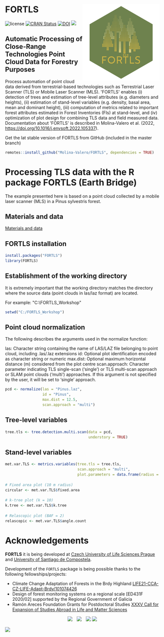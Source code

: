 <!-- README.md is generated from README.Rmd. Please edit that file -->

# FORTLS <img src="man/figures/logo.png" align="right" alt="" width="250" />

<!-- badges: start -->

![license](https://img.shields.io/badge/Licence-GPL--3-blue.svg)
[![CRAN Status](https://www.r-pkg.org/badges/version/FORTLS)](https://cran.r-project.org/package=FORTLS)
[![DOI](https://zenodo.org/badge/DOI/10.3390/IECF2020-08066.svg)](https://doi.org/10.1016/j.envsoft.2022.105337)
![](https://cranlogs.r-pkg.org/badges/grand-total/FORTLS)

<!-- badges: end -->

## Automatic Processing of Close-Range Technologies Point Cloud Data for Forestry Purposes
Process automation of point cloud data derived from terrestrial-based technologies such as Terrestrial Laser Scanner (TLS) or Mobile Laser Scanner (MLS). 'FORTLS' enables (i) detection of trees and estimation of tree-level attributes (e.g. diameters and heights), (ii) estimation of stand-level variables (e.g. density, basal area, mean and dominant height), (iii) computation of metrics related to important forest attributes estimated in Forest Inventories (FIs) at stand-level, and (iv) optimization of plot design for combining TLS data and field measured data. Documentation about 'FORTLS' is described in Molina-Valero et al. (2022, <https://doi.org/10.1016/j.envsoft.2022.105337>).

Get the lat stable version of FORTLS from GitHub (included in the master branch)

```r
remotes::install_github("Molina-Valero/FORTLS", dependencies = TRUE)
```

# Processing TLS data with the R package FORTLS (Earth Bridge)

The example presented here is based on a point cloud collected by a mobile laser scanner (MLS) in a Pinus sylvestris forest.

## Materials and data

[Materials and data](https://drive.google.com/drive/folders/1lBoe4XIYFdUfPUCAZ3KGU6JhrosPfoY6?usp=sharing)

## FORTLS installation

```r
install.packages("FORTLS")
library(FORTLS)
```

## Establishment of the working directory

It is extremely important that the working directory matches the directory where the source data (point clouds in las/laz format) are located.

For example: "C:\FORTLS_Workshop"

```r
setwd("C:/FORTLS_Workshop")
```

## Point cloud normalization

The following describes the arguments used in the normalize function:

las: Character string containing the name of LAS/LAZ file belonging to point cloud, including .las/.laz extensions
id: Optional plot identification encoded as character string or numeric
max.dist: Optional maximum horizontal distance (m) considered from the plot centre
scan.approach: Character parameter indicating TLS single-scan (‘single’) or TLS multi-scan approach or SLAM point clouds (‘multi’) approaches. If this argument is not specified by the user, it will be set to ‘single’ approach.

```r
pcd <- normalize(las = "Pinus.laz",
                 id = "Pinus",
                 max.dist = 12.5,
                 scan.approach = "multi")
```

## Tree-level variables

```r
tree.tls <- tree.detection.multi.scan(data = pcd,
                                      understory = TRUE)
```

## Stand-level variables

```r
met.var.TLS <- metrics.variables(tree.tls = tree.tls,
                                 scan.approach = "multi",
                                 plot.parameters = data.frame(radius = 10, k = 10, BAF = 2))
                                 
# Fixed area plot (10 m radius)
circular <- met.var.TLS$fixed.area

# k-tree plot (k = 10)
k.tree <- met.var.TLS$k.tree

# Relascopic plot (BAF = 2)
relascopic <- met.var.TLS$angle.count
```


# Acknowledgements 

**FORTLS** it is being developed at [Czech University of Life Sciences Prague](https://www.czu.cz/en) and [University of Santiago de Compostela](https://www.usc.gal/en).

Development of the `FORTLS` package is being possible thanks to the following fellowships/projects:

* Climate Change Adaptation of Forests in the Brdy Highland [LIFE21-CCA-CZ-LIFE-Adapt-Brdy/101074426](https://adaptbrdy.czu.cz/en)
* Design of forest monitoring systems on a regional scale [ED431F 2020/02] supported by the Regional Government of Galicia
* Ramón Areces Foundation Grants for Postdoctoral Studies [XXXV Call for Expansion of Studies Abroad in Life and Matter Sciences](https://www.fundacionareces.es/fundacionareces/es/tratarAplicacionInvestigador.do?paginaActual=2&idConvocatoria=2770&tipo=2)

<p align = "center">
  <img src="https://www.dropbox.com/scl/fi/cy3cfikrgwl54eovz3ncn/CZU_logotype_V_ENG_green.png?rlkey=hbbggghvn93412oqa85m0fpm0&raw=1" height="100"> 
  <img src="https://www.dropbox.com/scl/fi/g7dyqq5yzzvg2vu2dk6jv/usc.png?rlkey=z3x7mwx1ebsioivrwg9fpgdyq&raw=1" height="50" hspace="10"> 
  <img src="https://www.dropbox.com/scl/fi/9ohh7hs6sd9imxzsfb768/ccefpu-positivo.png?rlkey=g71a5x4qejmyybpwwc2vavfzg&raw=1" height="50"> 
  <img src="https://www.dropbox.com/scl/fi/zk0ktudsu0caszlw2z3dm/logotipo-fra-color.jpg?rlkey=1fiee4ra7mm98pdrozirlyo1p&raw=1" height="100">
</p>

<img src="https://www.dropbox.com/scl/fi/ec1m3266bcoq8qrgjqykv/logolink-RGB_LAB-LIFE-NATURA-MZP_en-okraje-1000x156.jpg?rlkey=bi5018o95zq63rwhhwa6wfs2y&raw=1" align="center">
